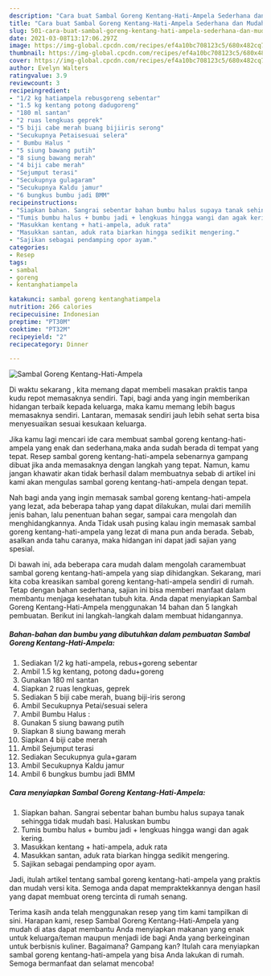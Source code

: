 ```yaml
---
description: "Cara buat Sambal Goreng Kentang-Hati-Ampela Sederhana dan Mudah Dibuat"
title: "Cara buat Sambal Goreng Kentang-Hati-Ampela Sederhana dan Mudah Dibuat"
slug: 501-cara-buat-sambal-goreng-kentang-hati-ampela-sederhana-dan-mudah-dibuat
date: 2021-03-08T13:17:06.297Z
image: https://img-global.cpcdn.com/recipes/ef4a10bc708123c5/680x482cq70/sambal-goreng-kentang-hati-ampela-foto-resep-utama.jpg
thumbnail: https://img-global.cpcdn.com/recipes/ef4a10bc708123c5/680x482cq70/sambal-goreng-kentang-hati-ampela-foto-resep-utama.jpg
cover: https://img-global.cpcdn.com/recipes/ef4a10bc708123c5/680x482cq70/sambal-goreng-kentang-hati-ampela-foto-resep-utama.jpg
author: Evelyn Walters
ratingvalue: 3.9
reviewcount: 3
recipeingredient:
- "1/2 kg hatiampela rebusgoreng sebentar"
- "1.5 kg kentang potong dadugoreng"
- "180 ml santan"
- "2 ruas lengkuas geprek"
- "5 biji cabe merah buang bijiiris serong"
- "Secukupnya Petaisesuai selera"
- " Bumbu Halus "
- "5 siung bawang putih"
- "8 siung bawang merah"
- "4 biji cabe merah"
- "Sejumput terasi"
- "Secukupnya gulagaram"
- "Secukupnya Kaldu jamur"
- "6 bungkus bumbu jadi BMM"
recipeinstructions:
- "Siapkan bahan. Sangrai sebentar bahan bumbu halus supaya tanak sehingga tidak mudah basi. Haluskan bumbu"
- "Tumis bumbu halus + bumbu jadi + lengkuas hingga wangi dan agak kering."
- "Masukkan kentang + hati-ampela, aduk rata"
- "Masukkan santan, aduk rata biarkan hingga sedikit mengering."
- "Sajikan sebagai pendamping opor ayam."
categories:
- Resep
tags:
- sambal
- goreng
- kentanghatiampela

katakunci: sambal goreng kentanghatiampela 
nutrition: 266 calories
recipecuisine: Indonesian
preptime: "PT30M"
cooktime: "PT32M"
recipeyield: "2"
recipecategory: Dinner

---
```



![Sambal Goreng Kentang-Hati-Ampela](https://img-global.cpcdn.com/recipes/ef4a10bc708123c5/680x482cq70/sambal-goreng-kentang-hati-ampela-foto-resep-utama.jpg)

Di waktu  sekarang , kita memang dapat membeli masakan praktis tanpa kudu repot memasaknya sendiri. Tapi, bagi anda yang ingin memberikan hidangan terbaik kepada keluarga, maka kamu memang lebih bagus memasaknya sendiri. Lantaran, memasak sendiri jauh lebih sehat serta bisa menyesuaikan sesuai kesukaan keluarga.

Jika kamu lagi mencari ide cara membuat sambal goreng kentang-hati-ampela yang enak dan sederhana,maka anda sudah berada di tempat yang tepat. Resep sambal goreng kentang-hati-ampela  sebenarnya gampang dibuat jika anda memasaknya dengan langkah yang tepat. Namun, kamu jangan khawatir akan tidak berhasil dalam membuatnya 
sebab di artikel ini kami akan mengulas sambal goreng kentang-hati-ampela dengan tepat.  



Nah bagi anda yang ingin memasak sambal goreng kentang-hati-ampela yang lezat, ada beberapa tahap yang dapat dilakukan, mulai dari memilih jenis bahan, lalu penentuan bahan segar, sampai cara mengolah dan menghidangkannya. Anda Tidak usah pusing kalau ingin memasak sambal goreng kentang-hati-ampela yang lezat di mana pun anda berada. Sebab, asalkan anda  tahu caranya, maka hidangan ini dapat jadi sajian yang spesial.

Di bawah ini, ada beberapa cara mudah dalam mengolah caramembuat sambal goreng kentang-hati-ampela yang siap dihidangkan. Sekarang, mari kita coba kreasikan sambal goreng kentang-hati-ampela sendiri di rumah. Tetap dengan bahan sederhana, sajian ini bisa memberi manfaat dalam membantu menjaga kesehatan tubuh kita. Anda dapat menyiapkan Sambal Goreng Kentang-Hati-Ampela menggunakan 14 bahan dan 5 langkah pembuatan. Berikut ini langkah-langkah dalam membuat hidangannya.

<!--inarticleads1-->

##### Bahan-bahan dan bumbu yang dibutuhkan dalam pembuatan Sambal Goreng Kentang-Hati-Ampela:

1. Sediakan 1/2 kg hati-ampela, rebus+goreng sebentar
1. Ambil 1.5 kg kentang, potong dadu+goreng
1. Gunakan 180 ml santan
1. Siapkan 2 ruas lengkuas, geprek
1. Sediakan 5 biji cabe merah, buang biji-iris serong
1. Ambil Secukupnya Petai/sesuai selera
1. Ambil  Bumbu Halus :
1. Gunakan 5 siung bawang putih
1. Siapkan 8 siung bawang merah
1. Siapkan 4 biji cabe merah
1. Ambil Sejumput terasi
1. Sediakan Secukupnya gula+garam
1. Ambil Secukupnya Kaldu jamur
1. Ambil 6 bungkus bumbu jadi BMM




<!--inarticleads2-->

##### Cara menyiapkan Sambal Goreng Kentang-Hati-Ampela:

1. Siapkan bahan. Sangrai sebentar bahan bumbu halus supaya tanak sehingga tidak mudah basi. Haluskan bumbu
1. Tumis bumbu halus + bumbu jadi + lengkuas hingga wangi dan agak kering.
1. Masukkan kentang + hati-ampela, aduk rata
1. Masukkan santan, aduk rata biarkan hingga sedikit mengering.
1. Sajikan sebagai pendamping opor ayam.




Jadi, itulah artikel tentang  sambal goreng kentang-hati-ampela  yang praktis dan mudah versi kita. Semoga anda dapat mempraktekkannya dengan hasil yang dapat membuat oreng tercinta di rumah senang. 

Terima kasih anda telah menggunakan resep yang tim kami tampilkan di sini. Harapan kami, resep  Sambal Goreng Kentang-Hati-Ampela yang mudah di atas dapat membantu Anda menyiapkan makanan yang enak untuk keluarga/teman maupun menjadi ide bagi Anda yang berkeinginan untuk berbisnis kuliner. Bagaimana? Gampang kan? Itulah cara menyiapkan sambal goreng kentang-hati-ampela yang bisa Anda lakukan di rumah. Semoga bermanfaat dan selamat mencoba!

